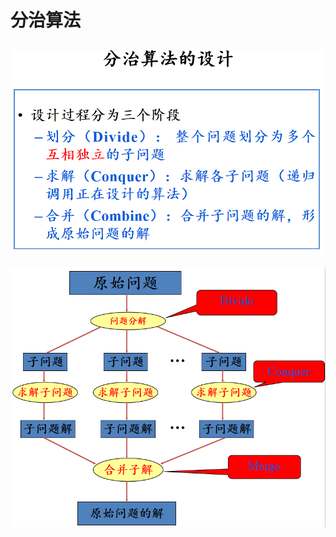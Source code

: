 # 分治算法
## ![输入图片说明](/imgs/2025-06-14/B0Vcen44jhz9fIIT.png)
![输入图片说明](/imgs/2025-06-14/3Nc3nvn8XEtrphHk.png)

<!--stackedit_data:
eyJoaXN0b3J5IjpbMTA4MDYwOTczOF19
-->